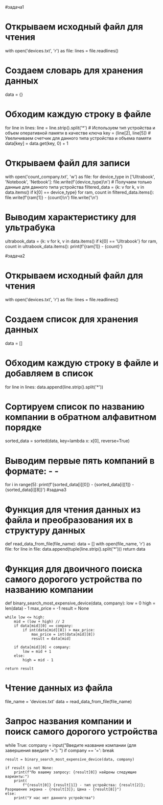 #задача1
# Открываем исходный файл для чтения
with open('devices.txt', 'r') as file:
    lines = file.readlines()

# Создаем словарь для хранения данных
data = {}

# Обходим каждую строку в файле
for line in lines:
    line = line.strip().split('*')
    # Используем тип устройства и объем оперативной памяти в качестве ключа
    key = (line[2], line[5])
    # Увеличиваем счетчик для данного типа устройства и объема памяти
    data[key] = data.get(key, 0) + 1

# Открываем файл для записи
with open('count_company.txt', 'w') as file:
    for device_type in ['Ultrabook', 'Notebook', 'Netbook']:
        file.write(f'{device_type}\n')
        # Получаем только данные для данного типа устройства
        filtered_data = {k: v for k, v in data.items() if k[0] == device_type}
        for ram, count in filtered_data.items():
            file.write(f'{ram[1]} - {count}\n')
        file.write('\n')

# Выводим характеристику для ультрабука
ultrabook_data = {k: v for k, v in data.items() if k[0] == 'Ultrabook'}
for ram, count in ultrabook_data.items():
    print(f'{ram[1]} - {count}')

#задача2
# Открываем исходный файл для чтения
with open('devices.txt', 'r') as file:
    lines = file.readlines()

# Создаем список для хранения данных
data = []

# Обходим каждую строку в файле и добавляем в список
for line in lines:
    data.append(line.strip().split('*'))

# Сортируем список по названию компании в обратном алфавитном порядке
sorted_data = sorted(data, key=lambda x: x[0], reverse=True)

# Выводим первые пять компаний в формате: <Company> - <Product> - <Price>
for i in range(5):
    print(f'{sorted_data[i][0]} - {sorted_data[i][1]} - {sorted_data[i][8]}')
#задача3
# Функция для чтения данных из файла и преобразования их в структуру данных
def read_data_from_file(file_name):
    data = []
    with open(file_name, 'r') as file:
        for line in file:
            data.append(tuple(line.strip().split('*')))
    return data


# Функция для двоичного поиска самого дорогого устройства по названию компании
def binary_search_most_expensive_device(data, company):
    low = 0
    high = len(data) - 1
    max_price = -1
    result = None

    while low <= high:
        mid = (low + high) // 2
        if data[mid][0] == company:
            if int(data[mid][8]) > max_price:
                max_price = int(data[mid][8])
                result = data[mid]

        if data[mid][0] < company:
            low = mid + 1
        else:
            high = mid - 1

    return result


# Чтение данных из файла
file_name = 'devices.txt'
data = read_data_from_file(file_name)

# Запрос названия компании и поиск самого дорогого устройства
while True:
    company = input("Введите название компании (для завершения введите '='): ")
    if company == '=':
        break

    result = binary_search_most_expensive_device(data, company)

    if result is not None:
        print(f"По вашему запросу: {result[0]} найдены следующие варианты:")
        print(
            f"{result[0]} {result[1]} - тип устройства: {result[2]}; Разрешение экрана - {result[3]}; Цена - {result[8]}")
    else:
        print("У нас нет данного устройства")
